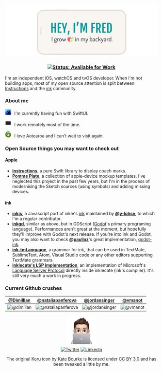 ![Hey, I'm Fred — I grow apples in my backyard](https://raw.githubusercontent.com/ephread/ephread/main/media/hey-fred.svg)

<h3 align="center">
	<a href="mailto:fred@ephread.com" title="Get in touch!"><img src="https://img.shields.io/badge/status-available%20for%20work-brightgreen?style=for-the-badge" alt="Status: Available for Work"/></a>
</h3>

I'm an independent iOS, watchOS and tvOS developer. When I'm not building apps, most of my open source attention is split between [Instructions] and the [ink] community.

[Instructions]: https://github.com/ephread/Instructions
[ink]: https://github.com/inkle/ink

### About me
<img src="https://raw.githubusercontent.com/ephread/ephread/main/media/swiftui.svg" alt="Koru" height ="20" /> I'm currently having fun with SwiftUI.

<img src="https://raw.githubusercontent.com/ephread/ephread/main/media/computer.svg" alt="Computer" height="20" /> I work remotely most of the time.

<img src="https://raw.githubusercontent.com/ephread/ephread/main/media/koru.svg" alt="Koru" height ="20" /> I love Aotearoa and I can't wait to visit again.


### Open Source things you may want to check out

#### Apple
* **[Instructions]**, a pure Swift library to display coach marks.
* **[Pomme Plate]**, a collection of apple-device mockup templates. I've neglected this project in the past few years, but I'm in the process of modernising the Sketch sources (using symbols) and adding missing devices.

#### ink
* **[inkjs]**, a Javascript port of inkle's [ink] maintained by **[@y-lohse]**, to which I'm a regular contributor.
* **[inkgd]**, similar as above, but in GDScript ([Godot]'s primary programing language). Performances aren't great at the moment, but hopefully they'll improve with Godot's next release. If you're into ink and Godot, you may also want to check **[@paulloz]**'s great implementation, [godot-ink].
* **[ink-tmLanguage]**, a grammar for ink, that can be used in TextMate, SublimeText, Atom, Visual Studio code or any other editors supporting TextMate grammars.
* **[inklecate's LSP implementation]**, an implementation of Microsoft's [Language Server Protocol] directly inside inklecate (ink's compiler). It's still very much a work in progress.

[Instructions]: https://github.com/ephread/Instructions
[ink]: https://github.com/inkle/ink
[inkjs]: https://github.com/y-lohse/inkjs
[inkgd]: https://github.com/ephread/inkgd
[Godot]: https://github.com/godotengine/godot
[godot-ink]: https://github.com/paulloz/godot-ink
[ink-tmLanguage]: https://github.com/inkle/ink-tmlanguage
[Language Server Protocol]: https://microsoft.github.io/language-server-protocol/
[inklecate's LSP implementation]: https://github.com/ephread/ink/tree/language-server/inklecate/LanguageServerProtocol
[Pomme Plate]: https://github.com/ephread/PommePlate

[@y-lohse]: https://github.com/y-lohse
[@paulloz]: https://github.com/paulloz

### Current Github crushes

|[@Dimillian]|[@nataliapanferova]|[@jordansinger]|[@vmanot]|
|:----------:|:-----------------:|:-------------:|:-------:|
|![@dimilian](https://github.com/Dimillian.png?size=170)|![@nataliapanferova](https://github.com/nataliapanferova.png?size=170)|![@jordansinger](https://github.com/jordansinger.png?size=170)|![@vmanot](https://github.com/vmanot.png?size=170)|

[@Dimillian]: https://github.com/Dimillian
[@nataliapanferova]: https://github.com/nataliapanferova
[@jordansinger]: https://github.com/jordansinger
[@vmanot]: https://github.com/vmanot

<div align="center">
	<img src="https://raw.githubusercontent.com/ephread/ephread/main/media/memoji-computer.png" width="100px">
</div>
<div align="center">
	<a href="https://twitter.com/ephread" title="Twitter"><img src="https://img.shields.io/badge/-@ephread-1ca0f1?style=for-the-badge&logo=twitter&logoColor=white" alt="Twitter" /></a>
	<a href="https://linkedin.com/in/ephread/" title="Linkedin"><img src="https://img.shields.io/badge/-ephread-blue?style=for-the-badge&logo=Linkedin&logoColor=white" alt="Linkedin" /></a>
</div>

<p align="center">
    The original <a href="https://thenounproject.com/term/koru/2927216/" title="Koru">Koru</a> icon by <a href="https://thenounproject.com/kbourkedesign/" title="Kate Bourke">Kate Bourke</a> is licensed under <a href="https://creativecommons.org/licenses/by/3.0/us/legalcode" title="CC BY 3.0">CC BY 3.0</a> and has been tweaked a little by me.
</p>